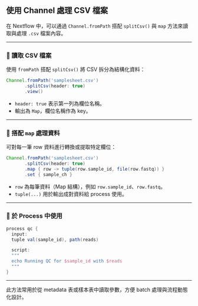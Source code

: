 ## 使用 Channel 處理 CSV 檔案

在 Nextflow 中，可以通過 `Channel.fromPath` 搭配 `splitCsv()` 與 `map` 方法來讀取與處理 `.csv` 檔案內容。

---

### 🔹 讀取 CSV 檔案

使用 `fromPath` 搭配 `splitCsv()` 將 CSV 拆分為結構化資料：

```groovy
Channel.fromPath('samplesheet.csv')
       .splitCsv(header: true)
       .view()
```

* `header: true` 表示第一列為欄位名稱。
* 輸出為 `Map`，欄位名稱作為 key。

---

### 🔹 搭配 `map` 處理資料

可對每一筆 row 資料進行轉換或提取特定欄位：

```groovy
Channel.fromPath('samplesheet.csv')
       .splitCsv(header: true)
       .map { row -> tuple(row.sample_id, file(row.fastq)) }
       .set { sample_ch }
```

* `row` 為每筆資料（Map 結構），例如 `row.sample_id`、`row.fastq`。
* `tuple(...)` 用於輸出成對資料給 process 使用。

---

### 🔹 於 Process 中使用

```groovy
process qc {
  input:
  tuple val(sample_id), path(reads)

  script:
  """
  echo Running QC for $sample_id with $reads
  """
}
```

---

此方法常用於從 metadata 表或樣本表中讀取參數，方便 batch 處理與流程動態化設計。